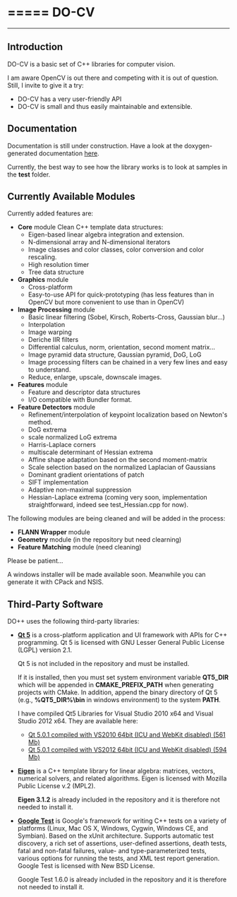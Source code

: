 =====
DO-CV
=====

------------
Introduction
------------

DO-CV is a basic set of C++ libraries for computer vision.

I am aware OpenCV is out there and competing with it is out of question.
Still, I invite to give it a try:
* DO-CV has a very user-friendly API
* DO-CV is small and thus easily maintainable and extensible.


## Documentation
Documentation is still under construction. Have a look at the doxygen-generated documentation [here](http://davidok8.github.io/doplusplus/).

Currently, the best way to see how the library works is to look at samples in the **test** folder.

## Currently Available Modules
Currently added features are:
- **Core** module
  Clean C++ template data structures:
  * Eigen-based linear algebra integration and extension.
  * N-dimensional array and N-dimensional iterators
  * Image classes and color classes, color conversion and color rescaling.
  * High resolution timer
  * Tree data structure
- **Graphics** module
  * Cross-platform
  * Easy-to-use API for quick-prototyping
  (has less features than in OpenCV but more convenient to use than in OpenCV)
- **Image Processing** module
  * Basic linear filtering (Sobel, Kirsch, Roberts-Cross, Gaussian blur...)
  * Interpolation
  * Image warping
  * Deriche IIR filters
  * Differential calculus, norm, orientation, second moment matrix...
  * Image pyramid data structure, Gaussian pyramid, DoG, LoG
  * Image processing filters can be chained in a very few lines and easy to understand.
  * Reduce, enlarge, upscale, downscale images.
- **Features** module
  * Feature and descriptor data structures
  * I/O compatible with Bundler format.
- **Feature Detectors** module
  * Refinement/interpolation of keypoint localization based on Newton's method.
  * DoG extrema
  * scale normalized LoG extrema
  * Harris-Laplace corners
  * multiscale determinant of Hessian extrema
  * Affine shape adaptation based on the second moment-matrix
  * Scale selection based on the normalized Laplacian of Gaussians
  * Dominant gradient orientations of patch
  * SIFT implementation
  * Adaptive non-maximal suppression
  * Hessian-Laplace extrema (coming very soon, implementation straightforward, indeed see test_Hessian.cpp for now).

The following modules are being cleaned and will be added in the process:
- **FLANN Wrapper** module
- **Geometry** module (in the repository but need clearning)
- **Feature Matching** module (need cleaning)

Please be patient...

A windows installer will be made available soon. Meanwhile you can generate it with CPack and NSIS.

## Third-Party Software
DO++ uses the following third-party libraries:

- [**Qt 5**](qt-project.org) is a cross-platform application and UI framework with APIs for C++ programming.
  Qt 5 is licensed with GNU Lesser General Public License (LGPL) version 2.1.
  
  Qt 5 is not included in the repository and must be installed. 
  
  If it is installed, then you must set system environment variable **QT5_DIR** which will be appended in **CMAKE_PREFIX_PATH** when generating projects with CMake. In addition, append the binary directory of Qt 5 (e.g., **%QT5_DIR%\bin** in windows environment) to the system **PATH**.
  
  I have compiled Qt5 Libraries for Visual Studio 2010 x64 and Visual Studio 2012 x64.
  They are available here:
  - [Qt 5.0.1 compiled with VS2010 64bit (ICU and WebKit disabled) (561 Mb)](https://dl.dropbox.com/u/80774144/repositories/qt-5.0.1-msvc2010-x64.7z)
  - [Qt 5.0.1 compiled with VS2012 64bit (ICU and WebKit disabled) (594 Mb)](https://dl.dropbox.com/u/80774144/repositories/qt-5.0.1-msvc2012-x64.7z)

- [**Eigen**](http://eigen.tuxfamily.org/) is a C++ template library for linear algebra: matrices, vectors, numerical solvers, and related algorithms. Eigen is licensed with Mozilla Public License v.2 (MPL2).
  
  **Eigen 3.1.2** is already included in the repository and it is therefore not needed to install it.

- [**Google Test**](https://code.google.com/p/googletest/) is Google's framework for writing C++ tests on a variety of platforms (Linux, Mac OS X, Windows, Cygwin, Windows CE, and Symbian). Based on the xUnit architecture. Supports automatic test discovery, a rich set of assertions, user-defined assertions, death tests, fatal and non-fatal failures, value- and type-parameterized tests, various options for running the tests, and XML test report generation. Google Test is licensed with New BSD License.
  
  Google Test 1.6.0 is already included in the repository and it is therefore not needed to install it.
